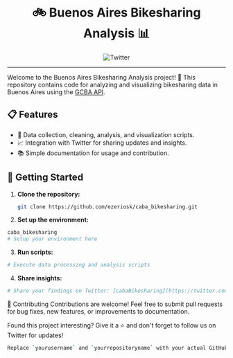 <div align="center">

# 🚲 Buenos Aires Bikesharing Analysis 📊

![Twitter](https://img.shields.io/twitter/follow/cabaBikesharing?style=social&logo=twitter)

</div>

---

Welcome to the Buenos Aires Bikesharing Analysis project! 🎉 This repository contains code for analyzing and visualizing bikesharing data in Buenos Aires using the [GCBA API](https://apitransporte.buenosaires.gob.ar/ecobici/gbfs/stationStatus).

## 📋 Features

- 🔄 Data collection, cleaning, analysis, and visualization scripts.
- 📈 Integration with Twitter for sharing updates and insights.
- 📚 Simple documentation for usage and contribution.

## 🚀 Getting Started

1. **Clone the repository:**
   ```bash
   git clone https://github.com/ezeriosk/caba_bikesharing.git

2. **Set up the environment:**

```bash
caba_bikesharing
# Setup your environment here
```

3. **Run scripts:**
```bash
# Execute data processing and analysis scripts
```

4. **Share insights:**
   
```bash
# Share your findings on Twitter: [cabaBikesharing](https://twitter.com/cabaBikesharing)
```

🤝 Contributing
Contributions are welcome! Feel free to submit pull requests for bug fixes, new features, or improvements to documentation.

Found this project interesting? Give it a ⭐️ and don't forget to follow us on Twitter for updates!
```bash
Replace `yourusername` and `yourrepositoryname` with your actual GitHub username and repository name. This README provides essential information about the project, including where to find the bikesharing data and how to follow updates on Twitter. It's short, simple, and user-friendly. Let me know if you need any further adjustments!
```


